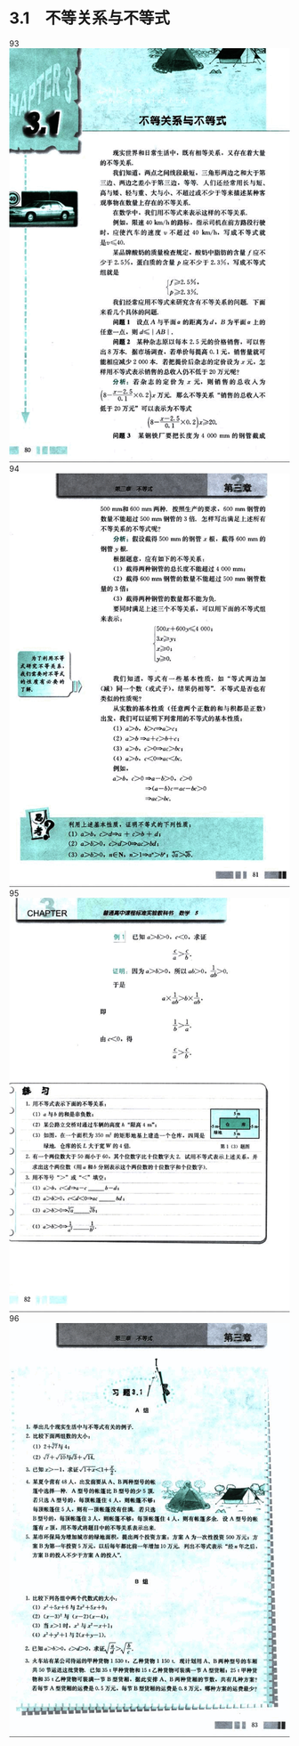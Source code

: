# 3.1　不等关系与不等式

93
![93](../../book/人教版高中数学A版必修5/人教版高中数学A版必修5_93.png)
94
![94](../../book/人教版高中数学A版必修5/人教版高中数学A版必修5_94.png)
95
![95](../../book/人教版高中数学A版必修5/人教版高中数学A版必修5_95.png)
96
![96](../../book/人教版高中数学A版必修5/人教版高中数学A版必修5_96.png)
